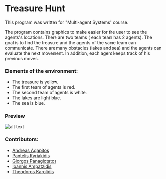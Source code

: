 # Treasure Hunt
Τhis program was written for "Multi-agent Systems" course.

The program contains graphics to make easier for the user to see the agents's locations. There are two teams ( each team has 2 agents). The goal is to find the treasure and the agents of the same team can communicate. There are many obstacles (lakes and sea) and the agents can evaluate the next movement. In addition, each agent keeps track of his previous moves.
### Elements of the environment:
* The treasure is yellow.
* The first team of agents is red.
* The second team of agents is white.
* The lakes are light blue.
* The sea is blue.

### Preview
![alt text](https://github.com/karolidis/Undergraduate-Projects/blob/master/%CE%A4reasureHunt/preview.PNG)

### Contributors:
* [Andreas Agapitos](https://github.com/andreasagap)
* [Pantelis Kyriakidis](https://github.com/PantelisKyriakidis)
* [Giorgos Panagiotatos](https://github.com/panagiotat)
* [Ioannis Ampatzidis](https://github.com/ioampatzidis)
* [Theodoros Karolidis](https://github.com/karolidis)



